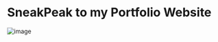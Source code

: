 # SneakPeak to my Portfolio Website

![image](https://github.com/galax19ksh/my-site/assets/112553872/b0433800-ba68-4347-8481-55a36749e349)
